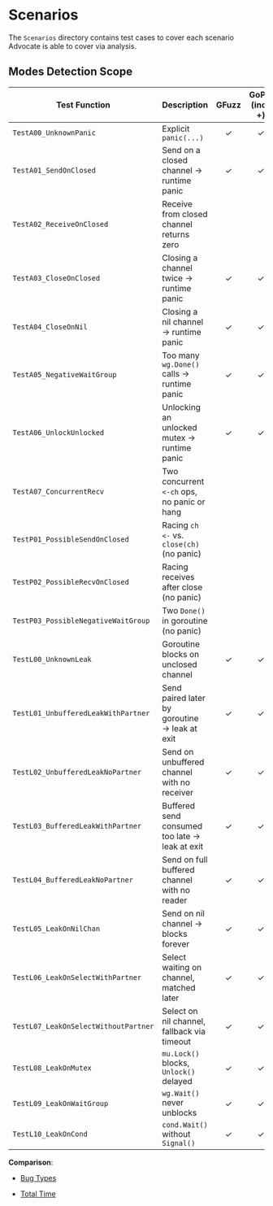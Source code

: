 # Scenarios

The `Scenarios` directory contains test cases to cover each scenario Advocate is able to cover via analysis. 

## Modes Detection Scope

| **Test Function**                    | **Description**                                | **GFuzz** | **GoPie (incl. +)** | **HB-Based Modes** |
| ------------------------------------ | ---------------------------------------------- | :-------: | :-----------------: | :----------------: |
| `TestA00_UnknownPanic`               | Explicit `panic(...)`                          |     ✓     |          ✓          |          ✓         |
| `TestA01_SendOnClosed`               | Send on a closed channel → runtime panic       |     ✓     |          ✓          |          ✓         |
| `TestA02_ReceiveOnClosed`            | Receive from closed channel returns zero       |           |                     |          ✓         |
| `TestA03_CloseOnClosed`              | Closing a channel twice → runtime panic        |     ✓     |          ✓          |          ✓         |
| `TestA04_CloseOnNil`                 | Closing a nil channel → runtime panic          |     ✓     |          ✓          |          ✓         |
| `TestA05_NegativeWaitGroup`          | Too many `wg.Done()` calls → runtime panic     |     ✓     |          ✓          |          ✓         |
| `TestA06_UnlockUnlocked`             | Unlocking an unlocked mutex → runtime panic    |     ✓     |          ✓          |          ✓         |
| `TestA07_ConcurrentRecv`             | Two concurrent `<-ch` ops, no panic or hang    |           |                     |          ✓         |
| `TestP01_PossibleSendOnClosed`       | Racing `ch <-` vs. `close(ch)` (no panic)      |           |                     |          ✓         |
| `TestP02_PossibleRecvOnClosed`       | Racing receives after close (no panic)         |           |                     |          ✓         |
| `TestP03_PossibleNegativeWaitGroup`  | Two `Done()` in goroutine (no panic)           |           |                     |          ✓         |
| `TestL00_UnknownLeak`                | Goroutine blocks on unclosed channel           |     ✓     |          ✓          |          ✓         |
| `TestL01_UnbufferedLeakWithPartner`  | Send paired later by goroutine → leak at exit  |     ✓     |          ✓          |          ✓         |
| `TestL02_UnbufferedLeakNoPartner`    | Send on unbuffered channel with no receiver    |     ✓     |          ✓          |          ✓         |
| `TestL03_BufferedLeakWithPartner`    | Buffered send consumed too late → leak at exit |     ✓     |          ✓          |          ✓         |
| `TestL04_BufferedLeakNoPartner`      | Send on full buffered channel with no reader   |     ✓     |          ✓          |          ✓         |
| `TestL05_LeakOnNilChan`              | Send on nil channel → blocks forever           |     ✓     |          ✓          |          ✓         |
| `TestL06_LeakOnSelectWithPartner`    | Select waiting on channel, matched later       |     ✓     |          ✓          |          ✓         |
| `TestL07_LeakOnSelectWithoutPartner` | Select on nil channel, fallback via timeout    |     ✓     |          ✓          |          ✓         |
| `TestL08_LeakOnMutex`                | `mu.Lock()` blocks, `Unlock()` delayed         |     ✓     |          ✓          |          ✓         |
| `TestL09_LeakOnWaitGroup`            | `wg.Wait()` never unblocks                     |     ✓     |          ✓          |          ✓         |
| `TestL10_LeakOnCond`                 | `cond.Wait()` without `Signal()`               |     ✓     |          ✓          |          ✓         |


**Comparison**:
- [Bug Types](./results/comparison_pivot_Bug_Types.csv)

- [Total Time](./results/comparison_pivot_Total_Time_s.csv)

